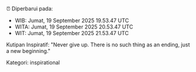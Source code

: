 ⏰ Diperbarui pada:
- WIB: Jumat, 19 September 2025 19.53.47 UTC
- WITA: Jumat, 19 September 2025 20.53.47 UTC
- WIT: Jumat, 19 September 2025 21.53.47 UTC

Kutipan Inspiratif:
"Never give up. There is no such thing as an ending, just a new beginning."


Kategori: inspirational

